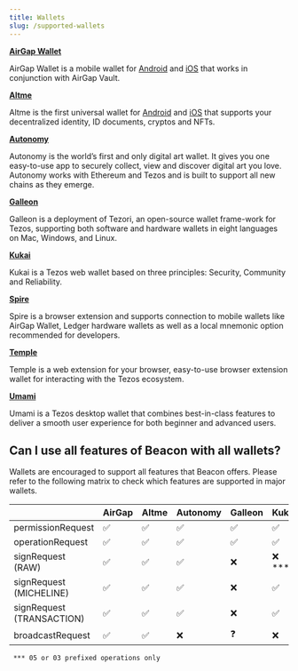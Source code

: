 ```yaml
---
title: Wallets
slug: /supported-wallets
---
```


**[AirGap Wallet](https://airgap.it)**

AirGap Wallet is a mobile wallet for [Android](https://play.google.com/store/apps/details?id=it.airgap.wallet) and [iOS](https://apps.apple.com/us/app/airgap-wallet/id1420996542?l=de&ls=1) that works in conjunction with AirGap Vault.

**[Altme](https://altme.io/)**

Altme is the first universal wallet for [Android](https://play.google.com/store/apps/details?id=co.altme.alt.me.altme) and [iOS](https://apps.apple.com/fr/app/altme/id1633216869) that supports your decentralized identity, ID documents, cryptos and NFTs.

**[Autonomy](https://autonomy.io/)**

Autonomy is the world’s first and only digital art wallet. It gives you one easy-to-use app to securely collect, view and discover digital art you love. Autonomy works with Ethereum and Tezos and is built to support all new chains as they emerge.

**[Galleon](https://cryptonomic.tech/galleon.html)**

Galleon is a deployment of Tezori, an open-source wallet frame-work for Tezos, supporting both software and hardware wallets in eight languages on Mac, Windows, and Linux.

**[Kukai](https://wallet.kukai.app/)**

Kukai is a Tezos web wallet based on three principles: Security, Community and Reliability.

**[Spire](https://spirewallet.com/)**

Spire is a browser extension and supports connection to mobile wallets like AirGap Wallet, Ledger hardware wallets as well as a local mnemonic option recommended for developers.

**[Temple](https://templewallet.com/)**

Temple is a web extension for your browser, easy-to-use browser extension wallet for interacting with the Tezos ecosystem.

**[Umami](https://umamiwallet.com/)**

Umami is a Tezos desktop wallet that combines best-in-class features to deliver a smooth user experience for both beginner and advanced users.

## Can I use all features of Beacon with all wallets?

Wallets are encouraged to support all features that Beacon offers. Please refer to the following matrix to check which features are supported in major wallets.

|                           | AirGap | Altme | Autonomy | Galleon | Kukai     | Spire | Temple | Umami |
| ------------------------- | ------ | ----- | -------- | ------- | --------- | ----- | ------ | ----- |
| permissionRequest         | ✅     | ✅    | ✅       | ✅      | ✅        | ✅    | ✅     | ✅    |
| operationRequest          | ✅     | ✅    | ✅       | ✅      | ✅        | ✅    | ✅     | ✅    |
| signRequest (RAW)         | ✅     | ✅    | ✅       | ❌      | ❌ \*\*\* | ✅    | ✅     | ✅    |
| signRequest (MICHELINE)   | ✅     | ✅    | ✅       | ❌      | ✅        | ✅    | ✅     | ✅    |
| signRequest (TRANSACTION) | ✅     | ✅    | ✅       | ❌      | ✅        | ✅    | ✅     | ✅    |
| broadcastRequest          | ✅     | ✅    | ❌       | ❓      | ❌        | ✅    | ✅     | ❌    |

` *** 05 or 03 prefixed operations only`
